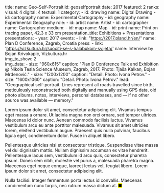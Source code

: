 title: 
    name: Geo-Self-Portrait
id: geoselfportrait
date: 2017
featured: 2
ranks:
    visual: 4
    digital: 4
    textual: 1
category: 
    - id: drawing
      name: Digital Drawing
    - id: cartography
      name: Experimental Cartography
    - id: geography
      name: Experimental Geography
role:
    - id: artist
      name: Artist
    - id: cartographer
      name: Cartographer
medium:
    - id: map
      name: Map
    - id: print
      name: Print on tracing paper, 42.3 x 33 cm
presentation_title: Exhibitions + Presentations
presentations:
    - year: 2017
      events:
        - link: "https://2017.pland.hr/en/"
          name: Plan D Conference, Zagreb, Croatia
press:
    - link: 'https://vizkultura.hr/suociti-se-s-halabukom-svijeta/'
      name: Interview by Bojan Krivokapić, Vizkultura.hr      
img_to_show: 2       
img_data:
    - size: "960x615"
      caption: "Plan D Conference Talk and Exhibition @ Nikola Tesla Science Museum, Zagreb, 2017. Photo: Tjaša Kalkan, Bojan Mrđenović."
    - size: "1200x1200"
      caption: "Detail. Photo: Ivona Petrov."
    - size: "1600x1060"
      caption: "Detail. Photo: Ivona Petrov."
lead: "Geographical self-portrait. Lines represent all roads travelled since birth, meticulously reconstructed both digitally and manually using GPS data, old photo albums, notes, interviews, personal databases, and — if no other source was available — memory."

Lorem ipsum dolor sit amet, consectetur adipiscing elit. Vivamus tempus eget massa a ornare. Ut lacinia magna non orci ornare, sed tempor ultrices. Maecenas id dolor nunc. Aenean commodo facilisis luctus. Vivamus vestibulum arcu eu ante porttitor malesuada. Vivamus sit amet ultricies lorem, eleifend vestibulum augue. Praesent quis nulla pulvinar, faucibus ligula eget, condimentum dolor. Fusce in aliquet libero.

Pellentesque ultricies nisi et consectetur tristique. Suspendisse vitae massa vel dui dignissim mattis. Nullam dignissim accumsan ex vitae hendrerit. Pellentesque lacus sem, vestibulum id arcu quis, consectetur pharetra ipsum. Donec sem nibh, molestie vel purus a, malesuada pharetra magna. Maecenas eget neque congue, laoreet lectus vel, feugiat libero. Lorem ipsum dolor sit amet, consectetur adipiscing elit.

Nulla facilisi. Integer fermentum porta lectus id convallis. Maecenas condimentum nunc turpis, nec rutrum massa dictum at. <mark>&#9632;</mark>